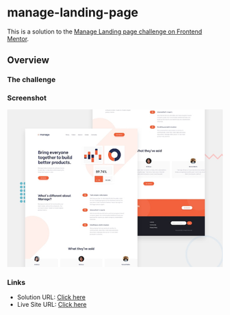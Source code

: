# manage-landing-page
This is a solution to the [ Manage Landing page challenge on Frontend Mentor](https://www.frontendmentor.io/challenges/manage-landing-page-SLXqC6P5/hub/manage-landing-page-challenge-hub-NJQJ3m9Ht).


## Overview
### The challenge
### Screenshot
![manage-landing-page](./desktop-preview.jpg)
### Links
- Solution URL: [Click here](https://www.frontendmentor.io/solutions/manage-landing-page-challenge-hub-NJQJ3m9Ht)
- Live Site URL: [Click here](https://ahmaadalharbi.github.io/Manage-front-end-mentor-challenge/)


